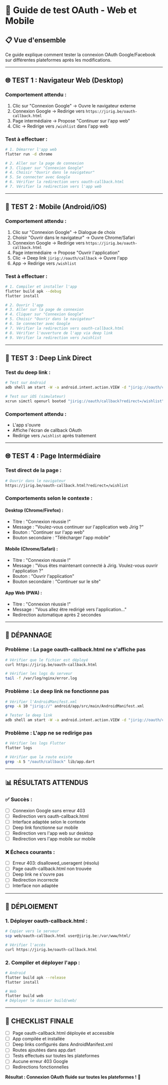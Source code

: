 # 🧪 Guide de test OAuth - Web et Mobile

## 📋 Vue d'ensemble

Ce guide explique comment tester la connexion OAuth Google/Facebook sur différentes plateformes après les modifications.

---

## 🌐 **TEST 1 : Navigateur Web (Desktop)**

### **Comportement attendu :**
1. Clic sur "Connexion Google" → Ouvre le navigateur externe
2. Connexion Google → Redirige vers `https://jirig.be/oauth-callback.html`
3. Page intermédiaire → Propose "Continuer sur l'app web"
4. Clic → Redirige vers `/wishlist` dans l'app web

### **Test à effectuer :**
```bash
# 1. Démarrer l'app web
flutter run -d chrome

# 2. Aller sur la page de connexion
# 3. Cliquer sur "Connexion Google"
# 4. Choisir "Ouvrir dans le navigateur"
# 5. Se connecter avec Google
# 6. Vérifier la redirection vers oauth-callback.html
# 7. Vérifier la redirection vers l'app web
```

---

## 📱 **TEST 2 : Mobile (Android/iOS)**

### **Comportement attendu :**
1. Clic sur "Connexion Google" → Dialogue de choix
2. Choisir "Ouvrir dans le navigateur" → Ouvre Chrome/Safari
3. Connexion Google → Redirige vers `https://jirig.be/oauth-callback.html`
4. Page intermédiaire → Propose "Ouvrir l'application"
5. Clic → Deep link `jirig://oauth/callback` → Ouvre l'app
6. App → Redirige vers `/wishlist`

### **Test à effectuer :**
```bash
# 1. Compiler et installer l'app
flutter build apk --debug
flutter install

# 2. Ouvrir l'app
# 3. Aller sur la page de connexion
# 4. Cliquer sur "Connexion Google"
# 5. Choisir "Ouvrir dans le navigateur"
# 6. Se connecter avec Google
# 7. Vérifier la redirection vers oauth-callback.html
# 8. Vérifier l'ouverture de l'app via deep link
# 9. Vérifier la redirection vers /wishlist
```

---

## 🔗 **TEST 3 : Deep Link Direct**

### **Test du deep link :**
```bash
# Test sur Android
adb shell am start -W -a android.intent.action.VIEW -d "jirig://oauth/callback?redirect=/wishlist"

# Test sur iOS (simulateur)
xcrun simctl openurl booted "jirig://oauth/callback?redirect=/wishlist"
```

### **Comportement attendu :**
- L'app s'ouvre
- Affiche l'écran de callback OAuth
- Redirige vers `/wishlist` après traitement

---

## 🌐 **TEST 4 : Page Intermédiaire**

### **Test direct de la page :**
```bash
# Ouvrir dans le navigateur
https://jirig.be/oauth-callback.html?redirect=/wishlist
```

### **Comportements selon le contexte :**

#### **Desktop (Chrome/Firefox) :**
- Titre : "Connexion réussie !"
- Message : "Voulez-vous continuer sur l'application web Jirig ?"
- Bouton : "Continuer sur l'app web"
- Bouton secondaire : "Télécharger l'app mobile"

#### **Mobile (Chrome/Safari) :**
- Titre : "Connexion réussie !"
- Message : "Vous êtes maintenant connecté à Jirig. Voulez-vous ouvrir l'application ?"
- Bouton : "Ouvrir l'application"
- Bouton secondaire : "Continuer sur le site"

#### **App Web (PWA) :**
- Titre : "Connexion réussie !"
- Message : "Vous allez être redirigé vers l'application..."
- Redirection automatique après 2 secondes

---

## 🔧 **DÉPANNAGE**

### **Problème : La page oauth-callback.html ne s'affiche pas**
```bash
# Vérifier que le fichier est déployé
curl https://jirig.be/oauth-callback.html

# Vérifier les logs du serveur
tail -f /var/log/nginx/error.log
```

### **Problème : Le deep link ne fonctionne pas**
```bash
# Vérifier l'AndroidManifest.xml
grep -A 10 "jirig://" android/app/src/main/AndroidManifest.xml

# Tester le deep link
adb shell am start -W -a android.intent.action.VIEW -d "jirig://oauth/callback?redirect=/wishlist"
```

### **Problème : L'app ne se redirige pas**
```bash
# Vérifier les logs Flutter
flutter logs

# Vérifier que la route existe
grep -A 5 "/oauth/callback" lib/app.dart
```

---

## 📊 **RÉSULTATS ATTENDUS**

### **✅ Succès :**
- [ ] Connexion Google sans erreur 403
- [ ] Redirection vers oauth-callback.html
- [ ] Interface adaptée selon le contexte
- [ ] Deep link fonctionne sur mobile
- [ ] Redirection vers l'app web sur desktop
- [ ] Redirection vers l'app mobile sur mobile

### **❌ Échecs courants :**
- [ ] Erreur 403: disallowed_useragent (résolu)
- [ ] Page oauth-callback.html non trouvée
- [ ] Deep link ne s'ouvre pas
- [ ] Redirection incorrecte
- [ ] Interface non adaptée

---

## 🚀 **DÉPLOIEMENT**

### **1. Déployer oauth-callback.html :**
```bash
# Copier vers le serveur
scp web/oauth-callback.html user@jirig.be:/var/www/html/

# Vérifier l'accès
curl https://jirig.be/oauth-callback.html
```

### **2. Compiler et déployer l'app :**
```bash
# Android
flutter build apk --release
flutter install

# Web
flutter build web
# Déployer le dossier build/web/
```

---

## 🎯 **CHECKLIST FINALE**

- [ ] Page oauth-callback.html déployée et accessible
- [ ] App compilée et installée
- [ ] Deep links configurés dans AndroidManifest.xml
- [ ] Routes ajoutées dans app.dart
- [ ] Tests effectués sur toutes les plateformes
- [ ] Aucune erreur 403 Google
- [ ] Redirections fonctionnelles

**Résultat : Connexion OAuth fluide sur toutes les plateformes !** 🎉
